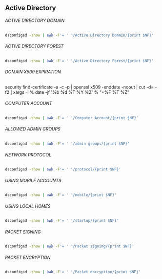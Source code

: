 ## Active Directory

###### ACTIVE DIRECTORY DOMAIN
```bash
dsconfigad -show | awk -F'= ' '/Active Directory Domain/{print $NF}'
```

###### ACTIVE DIRECTORY FOREST
```bash
dsconfigad -show | awk -F'= ' '/Active Directory Forest/{print $NF}'
```

###### DOMAIN X509 EXPIRATION
security find-certificate -a -c <CERT NAME> -p | openssl x509 -enddate -noout | cut -d= -f2 | xargs -I % date -jf '%b  %d %T %Y %Z' % "+%F %T %Z"

###### COMPUTER ACCOUNT
```bash
dsconfigad -show | awk -F'= ' '/Computer Account/{print $NF}'
```

###### ALLOWED ADMIN GROUPS
```bash
dsconfigad -show | awk -F'= ' '/admin groups/{print $NF}'
```

###### NETWORK PROTOCOL
```bash
dsconfigad -show | awk -F'= ' '/protocol/{print $NF}'
```

###### USING MOBILE ACCOUNTS
```bash
dsconfigad -show | awk -F'= ' '/mobile/{print $NF}'
```

###### USING LOCAL HOMES
```bash
dsconfigad -show | awk -F'= ' '/startup/{print $NF}'
```

###### PACKET SIGNING
```bash
dsconfigad -show | awk -F'= ' '/Packet signing/{print $NF}'
```

###### PACKET ENCRYPTION
```bash
dsconfigad -show | awk -F'= ' '/Packet encryption/{print $NF}'
```
